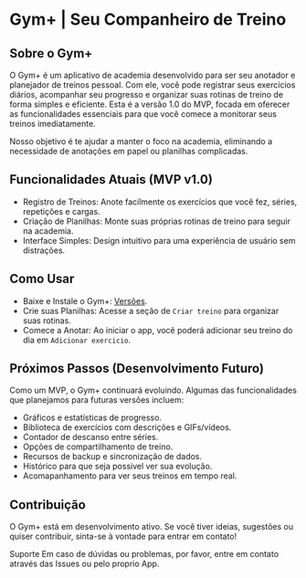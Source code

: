 # Gym+ | Seu Companheiro de Treino

## Sobre o Gym+
O Gym+ é um aplicativo de academia desenvolvido para ser seu anotador e planejador de treinos pessoal. Com ele, você pode registrar seus exercícios diários, acompanhar seu progresso e organizar suas rotinas de treino de forma simples e eficiente. Esta é a versão 1.0 do MVP, focada em oferecer as funcionalidades essenciais para que você comece a monitorar seus treinos imediatamente.

Nosso objetivo é te ajudar a manter o foco na academia, eliminando a necessidade de anotações em papel ou planilhas complicadas.

## Funcionalidades Atuais (MVP v1.0)
- Registro de Treinos: Anote facilmente os exercícios que você fez, séries, repetições e cargas.
- Criação de Planilhas: Monte suas próprias rotinas de treino para seguir na academia.
- Interface Simples: Design intuitivo para uma experiência de usuário sem distrações.

## Como Usar
- Baixe e Instale o Gym+: [Versões](https://github.com/Izu-bot/GymPlusApp/releases/tag/release).
- Crie suas Planilhas: Acesse a seção de `Criar treino` para organizar suas rotinas.
- Comece a Anotar: Ao iniciar o app, você poderá adicionar seu treino do dia em `Adicionar exercicio`.

## Próximos Passos (Desenvolvimento Futuro)
Como um MVP, o Gym+ continuará evoluindo. Algumas das funcionalidades que planejamos para futuras versões incluem:

- Gráficos e estatísticas de progresso.
- Biblioteca de exercícios com descrições e GIFs/vídeos.
- Contador de descanso entre séries.
- Opções de compartilhamento de treino.
- Recursos de backup e sincronização de dados.
- Histórico para que seja possivel ver sua evolução.
- Acomapanhamento para ver seus treinos em tempo real.

## Contribuição
O Gym+ está em desenvolvimento ativo. Se você tiver ideias, sugestões ou quiser contribuir, sinta-se à vontade para entrar em contato!

Suporte
Em caso de dúvidas ou problemas, por favor, entre em contato através das Issues ou pelo proprio App.
